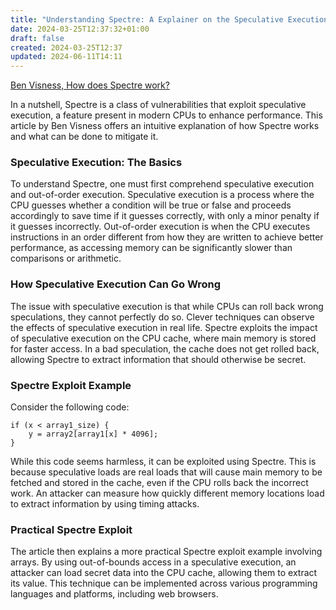```yaml
---
title: "Understanding Spectre: A Explainer on the Speculative Execution Vulnerability"
date: 2024-03-25T12:37:32+01:00
draft: false
created: 2024-03-25T12:37
updated: 2024-06-11T14:11
---
```


[Ben Visness, How does Spectre work?](https://bvisness.me/spectre/)


In a nutshell, Spectre is a class of vulnerabilities that exploit speculative execution, a feature present in modern CPUs to enhance performance. This article by Ben Visness offers an intuitive explanation of how Spectre works and what can be done to mitigate it.

### Speculative Execution: The Basics

To understand Spectre, one must first comprehend speculative execution and out-of-order execution. Speculative execution is a process where the CPU guesses whether a condition will be true or false and proceeds accordingly to save time if it guesses correctly, with only a minor penalty if it guesses incorrectly. Out-of-order execution is when the CPU executes instructions in an order different from how they are written to achieve better performance, as accessing memory can be significantly slower than comparisons or arithmetic.

### How Speculative Execution Can Go Wrong

The issue with speculative execution is that while CPUs can roll back wrong speculations, they cannot perfectly do so. Clever techniques can observe the effects of speculative execution in real life. Spectre exploits the impact of speculative execution on the CPU cache, where main memory is stored for faster access. In a bad speculation, the cache does not get rolled back, allowing Spectre to extract information that should otherwise be secret.

### Spectre Exploit Example

Consider the following code:

	if (x < array1_size) {
		y = array2[array1[x] * 4096];
	}

While this code seems harmless, it can be exploited using Spectre. This is because speculative loads are real loads that will cause main memory to be fetched and stored in the cache, even if the CPU rolls back the incorrect work. An attacker can measure how quickly different memory locations load to extract information by using timing attacks.

### Practical Spectre Exploit

The article then explains a more practical Spectre exploit example involving arrays. By using out-of-bounds access in a speculative execution, an attacker can load secret data into the CPU cache, allowing them to extract its value. This technique can be implemented across various programming languages and platforms, including web browsers.
